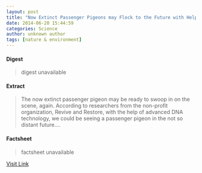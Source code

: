 ```yaml
---
layout: post
title: "Now Extinct Passenger Pigeons may Flock to the Future with Help of DNA Technology"
date: 2014-06-20 15:44:59
categories: Science
author: unknown author
tags: [nature & environment]
---
```



#### Digest
>digest unavailable

#### Extract
>The now extinct passenger pigeon may be ready to swoop in on the scene, again. According to researchers from the non-profit organization, Revive and Restore, with the help of advanced DNA technology, we could be seeing a passenger pigeon in the not so distant future....

#### Factsheet
>factsheet unavailable

[Visit Link](http://www.scienceworldreport.com/articles/15570/20140620/now-extinct-passenger-pigeons-may-flock-to-the-future-with-help-of-dna-technology.htm)


